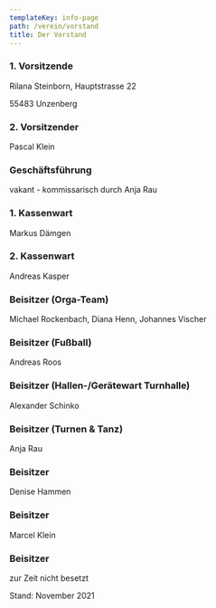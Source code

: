 ```yaml
---
templateKey: info-page
path: /verein/vorstand
title: Der Vorstand
---
```

### 1. Vorsitzende

Rilana Steinborn, Hauptstrasse 22 

55483 Unzenberg

### 2. Vorsitzender

Pascal Klein

### Geschäftsführung

vakant - kommissarisch durch Anja Rau

### 1. Kassenwart

Markus Dämgen

### 2. Kassenwart

Andreas Kasper

### Beisitzer (Orga-Team)

Michael Rockenbach, Diana Henn, Johannes Vischer

### Beisitzer (Fußball)

Andreas Roos

### Beisitzer (Hallen-/Gerätewart Turnhalle)

Alexander Schinko

### Beisitzer (Turnen & Tanz)

Anja Rau

### Beisitzer

Denise Hammen

### Beisitzer

Marcel Klein

### Beisitzer

zur Zeit nicht besetzt

Stand: November 2021